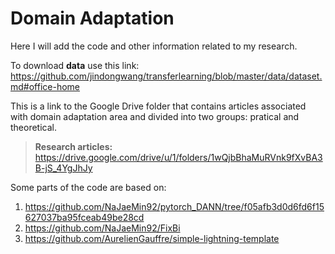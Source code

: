 # Domain Adaptation

Here I will add the code and other information related to my research.

To download **data** use this link: https://github.com/jindongwang/transferlearning/blob/master/data/dataset.md#office-home

This is a link to the Google Drive folder that contains articles associated with domain adaptation area and divided into two groups: pratical and theoretical. 

> **Research articles:** https://drive.google.com/drive/u/1/folders/1wQjbBhaMuRVnk9fXvBA3B-jS_4YgJhJy

Some parts of the code are based on:

1. https://github.com/NaJaeMin92/pytorch_DANN/tree/f05afb3d0d6fd6f15627037ba95fceab49be28cd
2. https://github.com/NaJaeMin92/FixBi
3. https://github.com/AurelienGauffre/simple-lightning-template